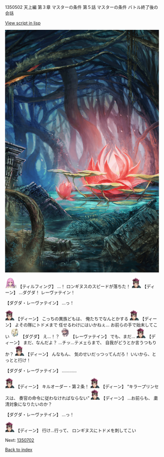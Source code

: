 1350502 天上編 第３章 マスターの条件 第５話 マスターの条件 バトル終了後の会話

[View script in lisp](../scripts/1350502.txt)

![bog.png](../images/backgrounds/bog.png)

<img src="../images/units/24.png" alt="24.png" height="34"/>
【ティルフィング】
…！
ロンギヌスのスピードが落ちた！

<img src="../images/units/6.png" alt="6.png" height="34"/>
【ディーン】
…ダグダ！
レーヴァテイン！

【ダグダ・レーヴァテイン】
…っ！

<img src="../images/units/6.png" alt="6.png" height="34"/>
【ディーン】
こっちの異族どもは、
俺たちでなんとかする

<img src="../images/units/6.png" alt="6.png" height="34"/>
【ディーン】
よその隊にトドメまで
任せるわけにはいかねぇ…
お前らの手で始末してこい

<img src="../images/units/200611.png" alt="200611.png" height="34"/>
【ダグダ】
え…！？

<img src="../images/units/100221.png" alt="100221.png" height="34"/>
【レーヴァテイン】
でも、まだ…

<img src="../images/units/6.png" alt="6.png" height="34"/>
【ディーン】
まだ、なんだよ？
…チッ…テメェらまで、
自我がどうとか言うつもりか？

<img src="../images/units/6.png" alt="6.png" height="34"/>
【ディーン】
んなもん、
気のせいだっつってんだろ！
いいから、とっとと行け！

【ダグダ・レーヴァテイン】
…………

<img src="../images/units/6.png" alt="6.png" height="34"/>
【ディーン】
キルオーダー・第２条！

<img src="../images/units/6.png" alt="6.png" height="34"/>
【ディーン】
“キラープリンセスは、
奏官の命令に従わなければならない”

<img src="../images/units/6.png" alt="6.png" height="34"/>
【ディーン】
…お前らも、
粛清対象になりたいのか？

【ダグダ・レーヴァテイン】
…っ！

<img src="../images/units/6.png" alt="6.png" height="34"/>
【ディーン】
行け…行って、
ロンギヌスにトドメを刺してこい

Next: [1350702](1350702.md)

[Back to index](index.md)
